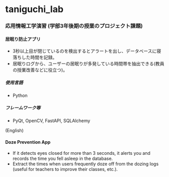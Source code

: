 # taniguchi_lab
### 応用情報工学演習 (学部3年後期の授業のプロジェクト課題)

#### 居眠り防止アプリ
- 3秒以上目が閉じているのを検出するとアラートを出し、データベースに寝落ちした時間を記録。
- 居眠りログから、ユーザーの居眠りが多発している時間帯を抽出できる(教員の授業改善などに役立つ)。


##### 使用言語
- Python

##### フレームワーク等
- PyQt, OpenCV, FastAPI, SQLAlchemy


(English)
#### Doze Prevention App
- If it detects eyes closed for more than 3 seconds, it alerts you and records the time you fell asleep in the database.
- Extract the times when users frequently doze off from the dozing logs (useful for teachers to improve their classes, etc.).
